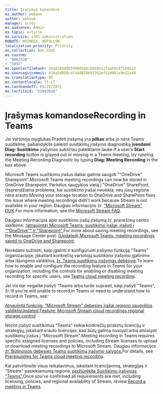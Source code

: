 ```yaml
---
title: Įrašymas komandose
ms.author: pebaum
author: pebaum
manager: scotv
ms.audience: Admin
ms.topic: article
ms.service: o365-administration
ROBOTS: NOINDEX, NOFOLLOW
localization_priority: Priority
ms.collection: Adm_O365
ms.custom:
- "9002530"
- "5037"
ms.openlocfilehash: 34a034bd06599685e0cb0b9e127aab0c8f1691a3
ms.sourcegitcommit: 610a5d950cdf488870601762ef52d881e3e22a48
ms.translationtype: MT
ms.contentlocale: lt-LT
ms.lasthandoff: 05/28/2021
ms.locfileid: "52697038"
---
```

# <a name="recording-in-teams"></a><span data-ttu-id="16265-102">Įrašymas komandose</span><span class="sxs-lookup"><span data-stu-id="16265-102">Recording in Teams</span></span>

<span data-ttu-id="16265-103">Jei vartotojo mygtukas Pradėti įrašymą yra **pilkas** arba jo nėra Teams susitikime, pabandykite paleisti susitikimų įrašymo diagnostiką **įvesdami Diag: Susitikimo** įrašymas aukščiau pateiktame lauke.</span><span class="sxs-lookup"><span data-stu-id="16265-103">If a user’s **Start recording** button is grayed out or missing in a Teams meeting, try running the Meeting Recording Diagnostic by typing **Diag: Meeting Recording** in the box above.</span></span> 

<span data-ttu-id="16265-104">Microsoft Teams susitikimo įrašus dabar galima saugoti ""OneDrive" Sharepoint".</span><span class="sxs-lookup"><span data-stu-id="16265-104">Microsoft Teams meeting recordings can now be stored in OneDrive Sharepoint.</span></span> <span data-ttu-id="16265-105">Perkėlus saugyklos vietą į "OneDrive" SharePoint, išsprendžiama problema, kai susitikimo įrašai neveikia, nes jūsų regione nėra srauto.</span><span class="sxs-lookup"><span data-stu-id="16265-105">Moving your storage location to OneDrive and SharePoint fixes the issue where meeting recordings didn't work because Stream is not available in your region.</span></span> <span data-ttu-id="16265-106">Daugiau informacijos žr. ["Microsoft Stream" DUK](/stream/faq#which-regions-does-microsoft-stream-host-my-data-in).</span><span class="sxs-lookup"><span data-stu-id="16265-106">For more information, see the [Microsoft Stream FAQ](/stream/faq#which-regions-does-microsoft-stream-host-my-data-in).</span></span>

<span data-ttu-id="16265-107">Daugiau informacijos apie susitikimo įrašų įrašymą žr. pranešimų centro skelbime: [(atnaujinta) Microsoft Teams: susitikimo įrašai, įrašyti į ""OneDrive"" ir "Sharepoint".](https://portal.microsoft.com/Adminportal/Home?ref=MessageCenter&id=MC222640)</span><span class="sxs-lookup"><span data-stu-id="16265-107">For more about saving meeting recordings, see the Message Center post: [(Updated) Microsoft Teams: meeting recordings saved to OneDrive and Sharepoint](https://portal.microsoft.com/Adminportal/Home?ref=MessageCenter&id=MC222640).</span></span>

<span data-ttu-id="16265-108">Norėdami sužinoti, kaip įgalinti ir konfigūruoti įrašymo funkciją "Teams" organizacijoje, įskaitant konkrečių vartotojų susitikimo įrašymo įgalinimo arba išjungimo valdiklius, [žr. Teams susitikimų įrašymas debesyje](/microsoftteams/cloud-recording).</span><span class="sxs-lookup"><span data-stu-id="16265-108">To learn how to enable and configure the recording feature in Teams for your organization, including the controls for enabling or disabling meeting recording for specific users, see [Teams cloud meeting recording](/microsoftteams/cloud-recording).</span></span> 

<span data-ttu-id="16265-109">Jei vis dar negalite įrašyti "Teams arba turite suprasti, kaip įrašyti "Teams", žr.:</span><span class="sxs-lookup"><span data-stu-id="16265-109">If you're still unable to record in Teams or need to understand how to record in Teams, see:</span></span> 

[<span data-ttu-id="16265-110">Atnaujinta funkcija: "Microsoft Stream" debesies įrašai regiono saugyklos valdiklis</span><span class="sxs-lookup"><span data-stu-id="16265-110">Updated Feature: Microsoft Stream cloud recordings regional storage control</span></span>](https://admin.microsoft.com/AdminPortal/Home#/MessageCenter?id=MC214327)

<span data-ttu-id="16265-111">Norint įrašyti susitikimus "Teams" reikia konkrečių priskirtų licencijų ir strategijų, įskaitant srauto licencijas, kad būtų galima nusiųsti arba atsisiųsti susitikimų įrašus į "Microsoft Stream".</span><span class="sxs-lookup"><span data-stu-id="16265-111">Meeting recording in Teams requires specific assigned licenses and policies, including Stream licenses to upload or download meeting recordings to Microsoft Stream.</span></span> <span data-ttu-id="16265-112">Daugiau informacijos [žr. Būtinosios debesies Teams susitikimų įrašymo sąlygos.](/microsoftteams/cloud-recording#prerequisites-for-teams-cloud-meeting-recording)</span><span class="sxs-lookup"><span data-stu-id="16265-112">For details, see [Prerequisites for Teams cloud meeting recording](/microsoftteams/cloud-recording#prerequisites-for-teams-cloud-meeting-recording).</span></span>

<span data-ttu-id="16265-113">Kai patvirtinsite visus reikalavimus, įskaitant licencijavimą, strategijas ir "Stream" pasiekiamumą regione, [peržiūrėkite Susitikimo įrašymas "Teams".](https://support.office.com/article/34dfbe7f-b07d-4a27-b4c6-de62f1348c24)</span><span class="sxs-lookup"><span data-stu-id="16265-113">Once you’ve confirmed all requirements are met, including licensing, policies, and regional availability of Stream, review [Record a meeting in Teams](https://support.office.com/article/34dfbe7f-b07d-4a27-b4c6-de62f1348c24).</span></span> 
